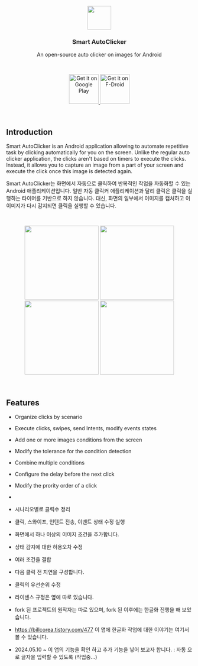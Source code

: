 <p align="center">
  <img src="https://github.com/Nain57/SmartAutoClicker/blob/master/smartautoclicker/src/main/ic_smart_auto_clicker-playstore.png?raw=true" height="64">
  <h3 align="center">Smart AutoClicker</h3>
  <p align="center">An open-source auto clicker on images for Android<p>
</p>

<br>

<p align="center">
  <a href='https://play.google.com/store/apps/details?id=com.buzbuz.smartautoclicker&pcampaignid=MKT-Other-global-all-co-prtnr-py-PartBadge-Mar2515-1'>
    <img alt='Get it on Google Play' height='80' src='https://play.google.com/intl/en_us/badges/images/generic/en_badge_web_generic.png'/>
  </a>
  <a href='https://f-droid.org/packages/com.buzbuz.smartautoclicker/'>
    <img alt='Get it on F-Droid' height='80' src='https://fdroid.gitlab.io/artwork/badge/get-it-on.png'/>
  </a>
</p>

</br>
 
## Introduction

Smart AutoClicker is an Android application allowing to automate repetitive task by clicking automatically for you on the screen. Unlike the regular auto clicker application, the clicks aren't based on timers to execute the clicks. Instead, it allows you to capture an image from a part of your screen and execute the click once this image is detected again.

Smart AutoClicker는 화면에서 자동으로 클릭하여 반복적인 작업을 자동화할 수 있는 Android 애플리케이션입니다. 일반 자동 클릭커 애플리케이션과 달리 클릭은 클릭을 실행하는 타이머를 기반으로 하지 않습니다. 대신, 화면의 일부에서 이미지를 캡처하고 이 이미지가 다시 감지되면 클릭을 실행할 수 있습니다.

<br>
<p align="center">
  <img src="https://i.postimg.cc/VYtCZrN0/1.png" width="200">
  <img src="https://i.postimg.cc/Vsf0NKWX/2.png" width="200">
  <img src="https://i.postimg.cc/51gFrMfg/3.png" width="200">
  <img src="https://i.postimg.cc/wHgmFBY3/4.png" width="200">
</p>
<br>

## Features

- Organize clicks by scenario
- Execute clicks, swipes, send Intents, modify events states
- Add one or more images conditions from the screen
- Modify the tolerance for the condition detection
- Combine multiple conditions
- Configure the delay before the next click
- Modify the prority order of a click
- 
- 시나리오별로 클릭수 정리
- 클릭, 스와이프, 인텐트 전송, 이벤트 상태 수정 실행
- 화면에서 하나 이상의 이미지 조건을 추가합니다.
- 상태 감지에 대한 허용오차 수정
- 여러 조건을 결합
- 다음 클릭 전 지연을 구성합니다.
- 클릭의 우선순위 수정

- 라이센스 규정은 옆에 따로 있습니다.
- fork 된 프로젝트의 원작자는 따로 있으며, fork 된 이후에는 한글화 진행을 해 보았습니다.
- https://billcorea.tistory.com/477 이 앱에 한글화 작업에 대한 이야기는 여기서 볼 수 있습니다.
- 2024.05.10 ~ 이 앱의 기능을 확인 하고 추가 기능을 넣어 보고자 합니다. : 자동 으로 글자을 입력할 수 있도록 (작업중...)
